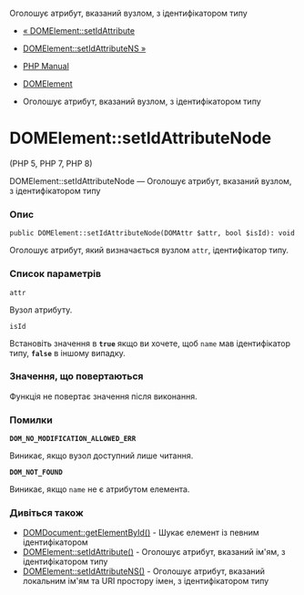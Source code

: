 Оголошує атрибут, вказаний вузлом, з ідентифікатором типу

-   [« DOMElement::setIdAttribute](domelement.setidattribute.md)
    
-   [DOMElement::setIdAttributeNS »](domelement.setidattributens.md)
    
-   [PHP Manual](index.md)
    
-   [DOMElement](class.domelement.md)
    
-   Оголошує атрибут, вказаний вузлом, з ідентифікатором типу
    

# DOMElement::setIdAttributeNode

(PHP 5, PHP 7, PHP 8)

DOMElement::setIdAttributeNode — Оголошує атрибут, вказаний вузлом, з ідентифікатором типу

### Опис

```methodsynopsis
public DOMElement::setIdAttributeNode(DOMAttr $attr, bool $isId): void
```

Оголошує атрибут, який визначається вузлом `attr`, ідентифікатор типу.

### Список параметрів

`attr`

Вузол атрибуту.

`isId`

Встановіть значення в **`true`** якщо ви хочете, щоб `name` мав ідентифікатор типу, **`false`** в іншому випадку.

### Значення, що повертаються

Функція не повертає значення після виконання.

### Помилки

**`DOM_NO_MODIFICATION_ALLOWED_ERR`**

Виникає, якщо вузол доступний лише читання.

**`DOM_NOT_FOUND`**

Виникає, якщо `name` не є атрибутом елемента.

### Дивіться також

-   [DOMDocument::getElementById()](domdocument.getelementbyid.md) - Шукає елемент із певним ідентифікатором
-   [DOMElement::setIdAttribute()](domelement.setidattribute.md) - Оголошує атрибут, вказаний ім'ям, з ідентифікатором типу
-   [DOMElement::setIdAttributeNS()](domelement.setidattributens.md) - Оголошує атрибут, вказаний локальним ім'ям та URI простору імен, з ідентифікатором типу
